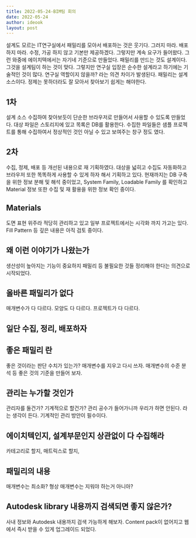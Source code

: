 ```yaml
---
title: 2022-05-24-BIM팀 회의
date: 2022-05-24
author: ideook
layout: post
---
```


설계도 모르는 IT연구실에서 패밀리를 모아서 배포하는 것은 웃기다. 그러지 마라. 배포하지 마라. 수정, 가공 하지 않고 기본만 제공하겠다. 그렇지만 계속 요구가 들어왔다. 그런 와중에 에이치텍에서는 자기네 기준으로 만들었다. 패밀리를 만드는 것도 설계이다. 그것을 설계팀이 하는 것이 맞다. 그렇지만 연구실 입장은 순수한 설계라고 하기에는 기술적인 것이 많다. 연구실 역할이지 않을까? 라는 의견 차이가 발생된다. 패밀리는 설계 소스이다. 정제는 못하더라도 잘 모아서 찾아보기 쉽게는 해야한다. 


## 1차
설계 소스 수집하여 찾아보듯이 단순한 브라우저로 만들어서 사용할 수 있도록 만들었다. 대상 파일은 스토리지에 있고 목록은 DB를 활용한다. 수집한 파일들은 샘플 프로젝트를 통해 수집하여서 정상적인 것인 아닐 수 있고 보여주는 창구 정도 였다. 


## 2차
수집, 정제, 배포 등 개선된 내용으로 재 기획하였다. 대상을 넓히고 수집도 자동화하고 브라우저 또한 똑똑하게 사용할 수 있게 하자 해서 기획하고 있다. 현재까지는 DB 구축을 위한 정보 분해 및 해석 중이었고, System Family, Loadable Family 를 확인하고 Material 정보 또한 수집 및 재 활용을 위한 정보 확인 중이다.


## Materials
도면 표현 위주라 적당히 관리하고 있고 일부 프로젝트에서는 시각화 까지 가고는 있다. Fill Pattern 등 깊은 내용은 아직 검토 중이다.


## 왜 이런 이야기가 나왔는가
생산성이 높아지는 기능이 중요하지 패밀리 등 불필요한 것들 정리해야 한다는 의견으로 시작되었다.


## 올바른 패밀리가 없다
매개변수가 다 다르다. 모양도 다 다르다. 프로젝트가 다 다르다.


## 일단 수집, 정리, 배포하자


## 좋은 패밀리 란
좋은 것이라는 판단 수치가 있는가? 매개변수를 지우고 다시 쓰자. 매개변수의 수준 분석 등 좋은 것의 기준을 만들어 보자.


## 관리는 누가할 것인가
관리자를 둘건가? 기계적으로 할건가? 관리 공수가 들어가니까 우리가 하면 안된다. 라는 생각이 든다.
기계적인 관리 방안이 필수이다.


## 에이치텍인지, 설계부문인지 상관없이 다 수집해라
카테고리로 할지, 매트릭스로 할지,


## 패밀리의 내용
매개변수는 최소화? 형상 매개변수는 지워야 하는거 아니아?


## Autodesk library 내용까지 검색되면 좋지 않은가?
사내 정보와 Autodesk 내용까지 검색 가능하게 해보자. Content pack이 없어지고 웹에서 즉시 받을 수 있게 업그레이드 되었다.


